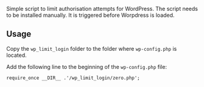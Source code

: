 Simple script to limit authorisation attempts for WordPress. The script needs to be installed manually. It is triggered before Worpdress is loaded.

Usage
----

Copy the `wp_limit_login` folder to the folder where `wp-config.php` is located.

Add the following line to the beginning of the `wp-config.php` file:

```
require_once __DIR__ .'/wp_limit_login/zero.php';
```

